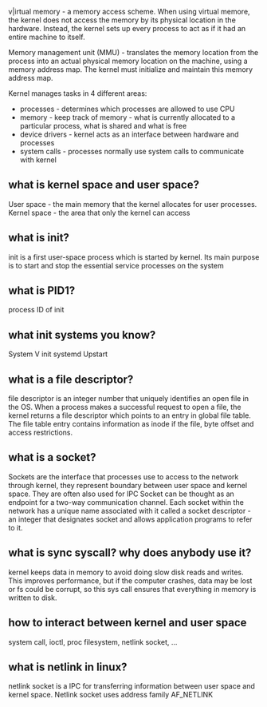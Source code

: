 v|irtual memory - a memory access scheme. When using virtual memore, the kernel does not access the memory by its physical location in the hardware. 
Instead, the kernel sets up every process to act as if it had an entire machine to itself.

Memory management unit (MMU) - translates the memory location from the process into an actual physical memory location on the machine, using
a memory address map. The kernel must initialize and maintain this memory address map.

Kernel manages tasks in 4 different areas:
- processes - determines which processes are allowed to use CPU
- memory - keep track of memory - what is currently allocated to a particular process, what is shared and what is free
- device drivers - kernel acts as an interface between hardware and processes
- system calls - processes normally use system calls to communicate with kernel

## what is kernel space and user space?
 
User space - the main memory that the kernel allocates for user processes.
Kernel space - the area that only the kernel can access

## what is init?

init is a first user-space process which is started by kernel. Its main purpose is to start and stop the essential service
processes on the system

## what is PID1?
process ID of init

## what init systems you know?
System V init
systemd
Upstart

## what is a file descriptor?
file descriptor is an integer number that uniquely identifies an open file in the OS. 
When a process makes a successful request to open a file,
the kernel returns a file descriptor which points to an entry in global file table.
The file table entry contains information as inode if the file,
byte offset and access restrictions.

## what is a socket?
Sockets are the interface that processes use to access to the network through kernel, they represent 
boundary between user space and kernel space. They are often also used for IPC
Socket can be thought as an endpoint for a two-way communication channel. 
Each socket within the network has a unique name associated with it called a socket descriptor - 
an integer that designates socket and allows application programs to refer to it. 

## what is sync syscall? why does anybody use it?
kernel keeps data in memory to avoid doing slow disk reads and writes.
This improves performance, but if the computer crashes, data may be lost or fs could be corrupt,
so this sys call ensures that everything in memory is written to disk.

## how to interact between kernel and user space
system call, ioctl, proc filesystem, netlink socket, ...

## what is netlink in linux?
netlink socket is a IPC for transferring information between user space and kernel space.
Netlink socket uses address family AF_NETLINK 
